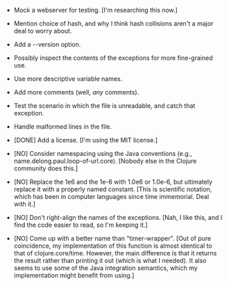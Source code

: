  - Mock a webserver for testing.  [I'm researching this now.]

 - Mention choice of hash, and why I think hash collisions aren't a
   major deal to worry about.

 - Add a --version option.

 - Possibly inspect the contents of the exceptions for more
   fine-grained use.

 - Use more descriptive variable names.

 - Add more comments (well, *any* comments).

 - Test the scenario in which the file is unreadable, and catch that
   exception.

 - Handle malformed lines in the file.
 - [DONE] Add a license.  [I'm using the MIT license.]


 - [NO] Consider namespacing using the Java conventions (e.g.,
   name.delong.paul.loop-of-url.core).  [Nobody else in the Clojure
   community does this.]

 - [NO] Replace the 1e6 and the 1e-6 with 1.0e6 or 1.0e-6, but
   ultimately replace it with a properly named constant.  [This is
   scientific notation, which has been in computer languages since
   time immemorial.  Deal with it.]

 - [NO] Don't right-align the names of the exceptions.  [Nah, I like
   this, and I find the code easier to read, so I'm keeping it.]

 - [NO] Come up with a better name than "timer-wrapper".  [Out of pure
   coincidence, my implementation of this function is almost identical
   to that of clojure.core/time.  However, the main difference is that
   it returns the result rather than printing it out (which is what I
   needed).  It also seems to use some of the Java integration
   semantics, which my implementation might benefit from using.]
